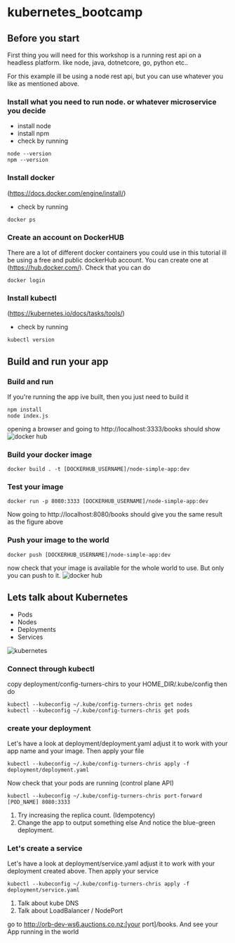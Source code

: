 # kubernetes_bootcamp

## Before you start

First thing you will need for this workshop is a running rest api on a headless platform. like node, java, dotnetcore, go, python etc..

For this example ill be using a node rest api, but you can use whatever you like as mentioned above.

### Install what you need to run node. or whatever microservice you decide
* install node
* install npm
* check by running
```
node --version
npm --version
```

### Install docker
(https://docs.docker.com/engine/install/)
* check by running 
```
docker ps
```

### Create an account on DockerHUB
There are a lot of different docker containers you could use in this tutorial ill be using a free and public dockerHub 
account. You can create one at (https://hub.docker.com/). Check that you can do 
```
docker login
```

### Install kubectl
(https://kubernetes.io/docs/tasks/tools/)
* check by running
```
kubectl version
```

## Build and run your app
### Build and run
If you're running the app ive built, then you just need to build it
```
npm install
node index.js
```
opening a browser and going to http://localhost:3333/books should show
![docker hub](./images/local_app.png?raw=true)
### Build your docker image
```
docker build . -t [DOCKERHUB_USERNAME]/node-simple-app:dev
```
### Test your image
```
docker run -p 8080:3333 [DOCKERHUB_USERNAME]/node-simple-app:dev
```
Now going to http://localhost:8080/books should give you the same result as the figure above
### Push your image to the world
```
docker push [DOCKERHUB_USERNAME]/node-simple-app:dev
```
now check that your image is available for the whole world to use. But only you can push to it.
![docker hub](./images/docker_hub.png?raw=true)


## Lets talk about Kubernetes

* Pods
* Nodes
* Deployments
* Services

![kubernetes](https://camo.githubusercontent.com/f403ac1da005b696ade87674553edd767314b185676b0a8500f59b99c669684d/68747470733a2f2f7777772e6775727539392e636f6d2f696d616765732f312f3036313431395f303433305f4b756265726e6574657354312e706e67)

### Connect through kubectl

copy deployment/config-turners-chirs to your HOME_DIR/.kube/config
then do
```
kubectl --kubeconfig ~/.kube/config-turners-chris get nodes
kubectl --kubeconfig ~/.kube/config-turners-chris get pods
```

### create your deployment
Let's have a look at deployment/deployment.yaml adjust it to work with your app name and your image. Then apply your file
```
kubectl --kubeconfig ~/.kube/config-turners-chris apply -f deployment/deployment.yaml
```
Now check that your pods are running (control plane API)
```
kubectl --kubeconfig ~/.kube/config-turners-chris port-forward [POD_NAME] 8080:3333
```
1. Try increasing the replica count. (Idempotency)
2. Change the app to output something else And notice the blue-green deployment.

### Let's create a service
Let's have a look at deployment/service.yaml adjust it to work with your deployment created above. Then apply your service
```
kubectl --kubeconfig ~/.kube/config-turners-chris apply -f deployment/service.yaml
```
1. Talk about kube DNS
2. Talk about LoadBalancer / NodePort

go to http://orb-dev-ws6.auctions.co.nz:[your port]/books. And see your App running in the world

